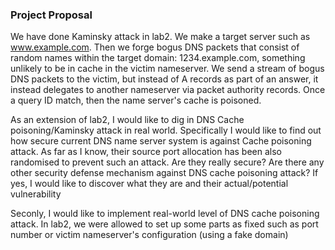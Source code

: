### Project Proposal


We have done Kaminsky attack in lab2. We make a target server such as www.example.com. Then we forge bogus DNS packets that
consist of random names within the target domain: 1234.example.com, something unlikely to be in cache in the victim nameserver.
We send a stream of bogus DNS packets to the victim,  but instead of A records as part of an answer, it instead delegates
to another nameserver via packet authority records. Once a query ID match, then the name server's cache is poisoned. 

As an extension of lab2, I would like to dig in DNS Cache poisoning/Kaminsky attack in real world. 
Specifically I would like to find out how secure current DNS name server system is against Cache poisoning attack. 
As far as I know, their source port allocation has been also randomised to prevent such an attack. Are they really secure? 
Are there any other security defense mechanism against DNS cache poisoning attack? If yes, I would like to discover what 
they are and their actual/potential vulnerability

Seconly, I would like to implement real-world level of DNS cache poisoning attack. In lab2, we were allowed to set up some 
parts as fixed such as port number or victim nameserver's configuration (using a fake domain)
